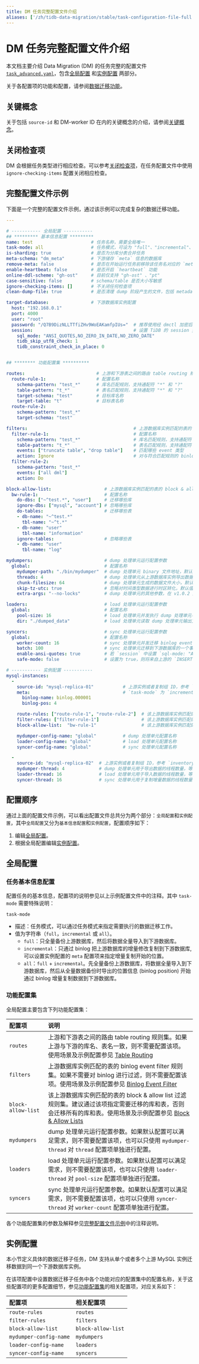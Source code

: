 ```yaml
---
title: DM 任务完整配置文件介绍
aliases: ['/zh/tidb-data-migration/stable/task-configuration-file-full','/docs-cn/tidb-data-migration/stable/task-configuration-file-full/','/docs-cn/tidb-data-migration/v1.0/task-configuration-file-full/','/docs-cn/dev/reference/tools/data-migration/configure/task-configuration-file-full/','/docs-cn/v3.1/reference/tools/data-migration/configure/task-configuration-file-full/','/docs-cn/v3.0/reference/tools/data-migration/configure/task-configuration-file-full/','/docs-cn/v2.1/reference/tools/data-migration/configure/task-configuration-file-full/','/docs-cn/stable/reference/tools/data-migration/configure/task-configuration-file-full/']
---
```


# DM 任务完整配置文件介绍

本文档主要介绍 Data Migration (DM) 的任务完整的配置文件 [`task_advanced.yaml`](https://github.com/pingcap/dm/blob/master/dm/master/task_advanced.yaml)，包含[全局配置](#全局配置) 和[实例配置](#实例配置) 两部分。

关于各配置项的功能和配置，请参阅[数据迁移功能](overview.md#迁移功能介绍)。

## 关键概念

关于包括 `source-id` 和 DM-worker ID 在内的关键概念的介绍，请参阅[关键概念](config-overview.md#关键概念)。

## 关闭检查项

DM 会根据任务类型进行相应检查。可以参考[关闭检查项](precheck.md#关闭检查项)，在任务配置文件中使用 `ignore-checking-items` 配置关闭相应检查。

## 完整配置文件示例

下面是一个完整的配置文件示例，通过该示例可以完成复杂的数据迁移功能。

```yaml
---

# ----------- 全局配置 -----------
## ********* 基本信息配置 *********
name: test                      # 任务名称，需要全局唯一
task-mode: all                  # 任务模式，可设为 "full"、"incremental"、"all"
is-sharding: true               # 是否为分库分表合并任务
meta-schema: "dm_meta"          # 下游储存 `meta` 信息的数据库
remove-meta: false              # 是否在开始运行任务前移除该任务名对应的 `meta`（`checkpoint` 和 `onlineddl` 等）。
enable-heartbeat: false         # 是否开启 `heartbeat` 功能
online-ddl-scheme: "gh-ost"     # 目前仅支持 "gh-ost" 、"pt"
case-sensitive: false           # schema/table 是否大小写敏感
ignore-checking-items: []       # 不关闭任何检查项
clean-dump-file: true           # 是否清理 dump 阶段产生的文件，包括 metadata 文件、建库建表 SQL 文件以及数据导入 SQL 文件。v1.0.7 新增

target-database:                # 下游数据库实例配置
  host: "192.168.0.1"
  port: 4000
  user: "root"
  password: "/Q7B9DizNLLTTfiZHv9WoEAKamfpIUs="  # 推荐使用经 dmctl 加密后的密码
  session:                                      # 设置 TiDB 的 session 变量，在 v1.0.6 版本引入。更多变量及解释参见 `https://docs.pingcap.com/zh/tidb/stable/system-variables`
    sql_mode: "ANSI_QUOTES,NO_ZERO_IN_DATE,NO_ZERO_DATE"
    tidb_skip_utf8_check: 1
    tidb_constraint_check_in_place: 0


## ******** 功能配置集 **********

routes:                           # 上游和下游表之间的路由 table routing 规则集
  route-rule-1:                   # 配置名称
    schema-pattern: "test_*"      # 库名匹配规则，支持通配符 "*" 和 "?"
    table-pattern: "t_*"          # 表名匹配规则，支持通配符 "*" 和 "?"
    target-schema: "test"         # 目标库名称
    target-table: "t"             # 目标表名称
  route-rule-2:
    schema-pattern: "test_*"
    target-schema: "test"

filters:                                        # 上游数据库实例匹配的表的 binlog event filter 规则集
  filter-rule-1:                                # 配置名称
    schema-pattern: "test_*"                    # 库名匹配规则，支持通配符 "*" 和 "?"
    table-pattern: "t_*"                        # 表名匹配规则，支持通配符 "*" 和 "?"
    events: ["truncate table", "drop table"]    # 匹配哪些 event 类型
    action: Ignore                              # 对与符合匹配规则的 binlog 复制（Do）还是忽略(Ignore)
  filter-rule-2:
    schema-pattern: "test_*"
    events: ["all dml"]
    action: Do

block-allow-list:                    # 上游数据库实例匹配的表的 block & allow list 过滤规则集，如果 DM 版本 <= v1.0.6 则使用 black-white-list
  bw-rule-1:                         # 配置名称
    do-dbs: ["~^test.*", "user"]     # 迁移哪些库
    ignore-dbs: ["mysql", "account"] # 忽略哪些库
    do-tables:                       # 迁移哪些表
    - db-name: "~^test.*"
      tbl-name: "~^t.*"
    - db-name: "user"
      tbl-name: "information"
    ignore-tables:                   # 忽略哪些表
    - db-name: "user"
      tbl-name: "log"

mydumpers:                           # dump 处理单元运行配置参数
  global:                            # 配置名称
    mydumper-path: "./bin/mydumper"  # dump 处理单元 binary 文件地址，默认值为 "./bin/mydumper"
    threads: 4                       # dump 处理单元从上游数据库实例导出数据的线程数量，默认值为 4
    chunk-filesize: 64               # dump 处理单元生成的数据文件大小，默认值为 64，单位为 MB
    skip-tz-utc: true                # 忽略对时间类型数据进行时区转化，默认值为 true
    extra-args: "--no-locks"         # dump 处理单元的其他参数，在 v1.0.2 版本中 DM 会自动生成 table-list 配置，在其之前的版本仍然需要人工配置

loaders:                             # load 处理单元运行配置参数
  global:                            # 配置名称
    pool-size: 16                    # load 处理单元并发执行 dump 处理单元导出的 SQL 文件的线程数量，默认值为 16
    dir: "./dumped_data"             # load 处理单元读取 dump 处理单元输出文件的地址，同实例对应的不同任务必须不同（dump 处理单元会根据这个地址输出 SQL 文件），默认值为 "./dumped_data"

syncers:                             # sync 处理单元运行配置参数
  global:                            # 配置名称
    worker-count: 16                 # sync 处理单元并发迁移 binlog event 的线程数量，默认值为 16
    batch: 100                       # sync 处理单元迁移到下游数据库的一个事务批次 SQL 语句数，默认值为 100
    enable-ansi-quotes: true         # 若 `session` 中设置 `sql-mode: "ANSI_QUOTES"`，则需开启此项
    safe-mode: false                 # 设置为 true，则将来自上游的 `INSERT` 改写为 `REPLACE`，将 `UPDATE` 改写为 `DELETE` 与 `REPLACE`，保证在表结构中存在主键或唯一索引的条件下迁移数据时可以重复导入 DML。在启动或恢复增量复制任务的前 5 分钟内 TiDB DM 会自动启动 safe mode

# ----------- 实例配置 -----------
mysql-instances:
  -
    source-id: "mysql-replica-01"           # 上游实例或者复制组 ID，参考 `inventory.ini` 的 `source_id` 或者 `dm-master.toml` 的 `source-id` 配置
    meta:                                   # `task-mode` 为 `incremental` 且下游数据库的 `checkpoint` 不存在时 binlog 复制开始的位置; 如果 checkpoint 存在，则以 `checkpoint` 为准
      binlog-name: binlog.000001
      binlog-pos: 4

    route-rules: ["route-rule-1", "route-rule-2"]  # 该上游数据库实例匹配的表到下游数据库的 table routing 规则名称
    filter-rules: ["filter-rule-1"]                # 该上游数据库实例匹配的表的 binlog event filter 规则名称
    block-allow-list:  "bw-rule-1"                 # 该上游数据库实例匹配的表的 block & allow list 过滤规则名称，如果 DM 版本 <= v1.0.6 则使用 black-white-list

    mydumper-config-name: "global"          # dump 处理单元配置名称
    loader-config-name: "global"            # load 处理单元配置名称
    syncer-config-name: "global"            # sync 处理单元配置名称

  -
    source-id: "mysql-replica-02"  # 上游实例或者复制组 ID，参考 `inventory.ini` 的 `source_id` 或者 `dm-master.toml` 的 `source-id` 配置
    mydumper-thread: 4             # dump 处理单元用于导出数据的线程数量，等同于 dump 处理单元配置中的 `threads`，在 v1.0.2 版本引入
    loader-thread: 16              # load 处理单元用于导入数据的线程数量，等同于 load 处理单元配置中的 `pool-size`, 在 v1.0.2 版本引入
    syncer-thread: 16              # sync 处理单元用于复制增量数据的线程数量，等同于 sync 处理单元配置中的 `worker-count`，在 v1.0.2 版本引入
```

## 配置顺序

通过上面的配置文件示例，可以看出配置文件总共分为两个部分：`全局配置`和`实例配置`，其中`全局配置`又分为`基本信息配置`和`实例配置`，配置顺序如下：

1. 编辑[全局配置](#全局配置)。
2. 根据全局配置编辑[实例配置](#实例配置)。

## 全局配置

### 任务基本信息配置

配置任务的基本信息，配置项的说明参见以上示例配置文件中的注释。其中 `task-mode` 需要特殊说明：

`task-mode`

- 描述：任务模式，可以通过任务模式来指定需要执行的数据迁移工作。
- 值为字符串（`full`，`incremental` 或 `all`）。
    - `full`：只全量备份上游数据库，然后将数据全量导入到下游数据库。
    - `incremental`：只通过 binlog 把上游数据库的增量修改复制到下游数据库, 可以设置实例配置的 `meta` 配置项来指定增量复制开始的位置。
    - `all`：`full` + `incremental`。先全量备份上游数据库，将数据全量导入到下游数据库，然后从全量数据备份时导出的位置信息 (binlog position) 开始通过 binlog 增量复制数据到下游数据库。

### 功能配置集

全局配置主要包含下列功能配置集：

| 配置项        | 说明                                    |
| :------------ | :--------------------------------------- |
| `routes` | 上游和下游表之间的路由 table routing 规则集。如果上游与下游的库名、表名一致，则不需要配置该项。使用场景及示例配置参见 [Table Routing](feature-overview.md#table-routing) |
| `filters` | 上游数据库实例匹配的表的 binlog event filter 规则集。如果不需要对 binlog 进行过滤，则不需要配置该项。使用场景及示例配置参见 [Binlog Event Filter](feature-overview.md#binlog-event-filter) |
| `block-allow-list` | 该上游数据库实例匹配的表的 block & allow list 过滤规则集。建议通过该项指定需要迁移的库和表，否则会迁移所有的库和表。使用场景及示例配置参见 [Block & Allow Lists](feature-overview.md#block--allow-table-lists) |
| `mydumpers` | dump 处理单元运行配置参数。如果默认配置可以满足需求，则不需要配置该项，也可以只使用 `mydumper-thread` 对 `thread` 配置项单独进行配置。 |
| `loaders` | load 处理单元运行配置参数。如果默认配置可以满足需求，则不需要配置该项，也可以只使用 `loader-thread` 对 `pool-size` 配置项单独进行配置。 |
| `syncers` | sync 处理单元运行配置参数。如果默认配置可以满足需求，则不需要配置该项，也可以只使用 `syncer-thread` 对 `worker-count` 配置项单独进行配置。 |

各个功能配置集的参数及解释参见[完整配置文件示例](#完整配置文件示例)中的注释说明。

## 实例配置

本小节定义具体的数据迁移子任务，DM 支持从单个或者多个上游 MySQL 实例迁移数据到同一个下游数据库实例。

在该项配置中设置数据迁移子任务中各个功能对应的配置集中的配置名称，关于这些配置项的更多配置细节，参见[功能配置集](#功能配置集)的相关配置项，对应关系如下：

| 配置项 | 相关配置项 |
| :------ | :------------------ |
| `route-rules` | `routes` |
| `filter-rules` | `filters` |
| `block-allow-list` | `block-allow-list` |
| `mydumper-config-name` | `mydumpers` |
| `loader-config-name` | `loaders` |
| `syncer-config-name` | `syncers`  |
